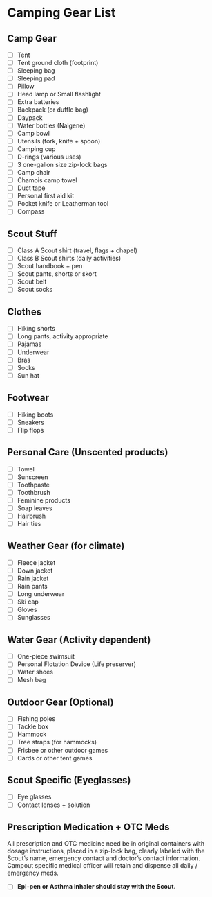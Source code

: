 # Camping Gear List

## Camp Gear 

- [ ] Tent  
- [ ] Tent ground cloth (footprint)  
- [ ] Sleeping bag  
- [ ] Sleeping pad  
- [ ] Pillow  
- [ ] Head lamp or Small flashlight  
- [ ] Extra batteries  
- [ ] Backpack (or duffle bag)  
- [ ] Daypack  
- [ ] Water bottles (Nalgene)  
- [ ] Camp bowl  
- [ ] Utensils (fork, knife + spoon)  
- [ ] Camping cup  
- [ ] D-rings (various uses)  
- [ ] 3 one-gallon size zip-lock bags  
- [ ] Camp chair  
- [ ] Chamois camp towel  
- [ ] Duct tape  
- [ ] Personal first aid kit  
- [ ] Pocket knife or Leatherman tool  
- [ ] Compass  

## Scout Stuff
- [ ] Class A Scout shirt (travel, flags + chapel)  
- [ ] Class B Scout shirts (daily activities)
- [ ] Scout handbook + pen 
- [ ] Scout pants, shorts or skort
- [ ] Scout belt  
- [ ] Scout socks

## Clothes  
- [ ] Hiking shorts
- [ ] Long pants, activity appropriate
- [ ] Pajamas  
- [ ] Underwear  
- [ ] Bras  
- [ ] Socks  
- [ ] Sun hat

## Footwear  
- [ ] Hiking boots
- [ ] Sneakers  
- [ ] Flip flops

## Personal Care (Unscented products)  
- [ ] Towel  
- [ ] Sunscreen  
- [ ] Toothpaste  
- [ ] Toothbrush  
- [ ] Feminine products  
- [ ] Soap leaves  
- [ ] Hairbrush
- [ ] Hair ties

## Weather Gear (for climate)  
- [ ] Fleece jacket  
- [ ] Down jacket  
- [ ] Rain jacket  
- [ ] Rain pants  
- [ ] Long underwear  
- [ ] Ski cap  
- [ ] Gloves  
- [ ] Sunglasses

## Water Gear (Activity dependent)
- [ ] One-piece swimsuit  
- [ ] Personal Flotation Device (Life preserver)
- [ ] Water shoes  
- [ ] Mesh bag

## Outdoor Gear (Optional)
  
- [ ] Fishing poles
- [ ] Tackle box  
- [ ] Hammock  
- [ ] Tree straps (for hammocks)
- [ ] Frisbee or other outdoor games
- [ ] Cards or other tent games

## Scout Specific (Eyeglasses)
- [ ] Eye glasses
- [ ] Contact lenses + solution

## Prescription Medication + OTC Meds
All prescription and OTC medicine need be in original containers with dosage instructions, placed in a
zip-lock bag, clearly labeled with the Scout’s name, emergency contact and doctor’s contact information.
Campout specific medical officer will retain and dispense all daily / emergency meds.  
- [ ] **Epi-pen or Asthma inhaler should stay with the Scout.**